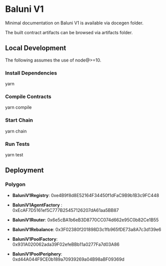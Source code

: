
# Baluni V1

Minimal documentation on Baluni V1 is available via docegen folder.

The built contract artifacts can be browsed via artifacts folder.

## Local Development

The following assumes the use of node@>=10.

### Install Dependencies

yarn

### Compile Contracts

yarn compile

### Start Chain

yarn chain

### Run Tests

yarn test

## Deployment 

### Polygon

- **BaluniV1Registry**: 0xe4B9f8d8E52164F34450f1dFaC9B9b1B3c9FC448
- **BaluniV1AgentFactory** : 0xEcAF7D5161ef5C777B25457126207dA61aa5BB87
- **BaluniV1Router**: 0x6e5cBA1b6eB3D8770CC074d662e95C0b82Ce1B55
- **BaluniV1Rebalance**: 0x3F02380f201898D3c1fb965fDE73a8A7c3d139e6

- **BaluniV1PoolFactory**: 0x931A020062ada39F02efeBBb11a0277Fa7d03A86
- **BaluniV1PoolPeriphery**: 0xd44A044F9CE0b189a70939269a04B98aBF09369d
